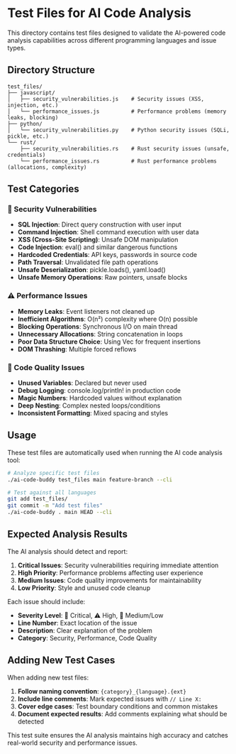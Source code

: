 # Test Files for AI Code Analysis

This directory contains test files designed to validate the AI-powered code analysis capabilities across different programming languages and issue types.

## Directory Structure

```
test_files/
├── javascript/
│   ├── security_vulnerabilities.js    # Security issues (XSS, injection, etc.)
│   └── performance_issues.js          # Performance problems (memory leaks, blocking)
├── python/
│   └── security_vulnerabilities.py    # Python security issues (SQLi, pickle, etc.)
└── rust/
    ├── security_vulnerabilities.rs    # Rust security issues (unsafe, credentials)
    └── performance_issues.rs          # Rust performance problems (allocations, complexity)
```

## Test Categories

### 🚨 Security Vulnerabilities
- **SQL Injection**: Direct query construction with user input
- **Command Injection**: Shell command execution with user data
- **XSS (Cross-Site Scripting)**: Unsafe DOM manipulation
- **Code Injection**: eval() and similar dangerous functions
- **Hardcoded Credentials**: API keys, passwords in source code
- **Path Traversal**: Unvalidated file path operations
- **Unsafe Deserialization**: pickle.loads(), yaml.load()
- **Unsafe Memory Operations**: Raw pointers, unsafe blocks

### ⚠️ Performance Issues
- **Memory Leaks**: Event listeners not cleaned up
- **Inefficient Algorithms**: O(n²) complexity where O(n) possible
- **Blocking Operations**: Synchronous I/O on main thread
- **Unnecessary Allocations**: String concatenation in loops
- **Poor Data Structure Choice**: Using Vec for frequent insertions
- **DOM Thrashing**: Multiple forced reflows

### 📝 Code Quality Issues
- **Unused Variables**: Declared but never used
- **Debug Logging**: console.log/println! in production code
- **Magic Numbers**: Hardcoded values without explanation
- **Deep Nesting**: Complex nested loops/conditions
- **Inconsistent Formatting**: Mixed spacing and styles

## Usage

These test files are automatically used when running the AI code analysis tool:

```bash
# Analyze specific test files
./ai-code-buddy test_files main feature-branch --cli

# Test against all languages
git add test_files/
git commit -m "Add test files"
./ai-code-buddy . main HEAD --cli
```

## Expected Analysis Results

The AI analysis should detect and report:

1. **Critical Issues**: Security vulnerabilities requiring immediate attention
2. **High Priority**: Performance problems affecting user experience  
3. **Medium Issues**: Code quality improvements for maintainability
4. **Low Priority**: Style and unused code cleanup

Each issue should include:
- **Severity Level**: 🚨 Critical, ⚠️ High, 📝 Medium/Low
- **Line Number**: Exact location of the issue
- **Description**: Clear explanation of the problem
- **Category**: Security, Performance, Code Quality

## Adding New Test Cases

When adding new test files:

1. **Follow naming convention**: `{category}_{language}.{ext}`
2. **Include line comments**: Mark expected issues with `// Line X:`
3. **Cover edge cases**: Test boundary conditions and common mistakes
4. **Document expected results**: Add comments explaining what should be detected

This test suite ensures the AI analysis maintains high accuracy and catches real-world security and performance issues.
